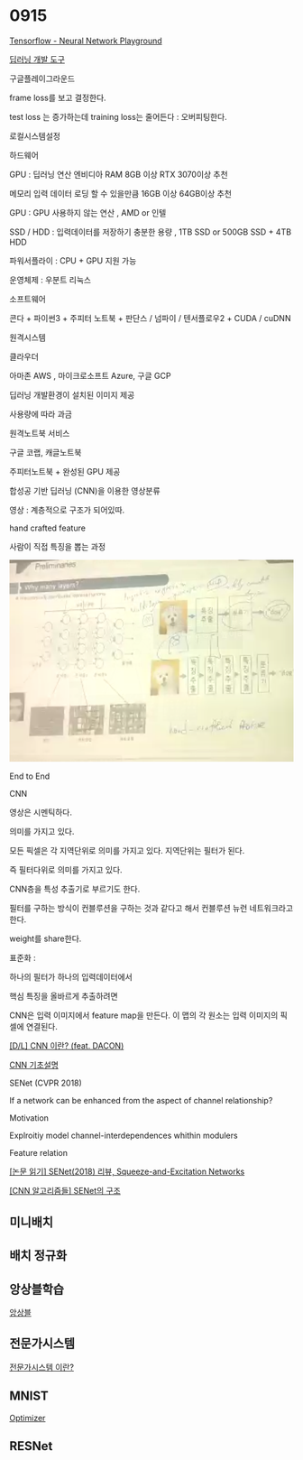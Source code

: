 # 0915

[Tensorflow - Neural Network Playground](https://playground.tensorflow.org/#activation=tanh&batchSize=10&dataset=circle&regDataset=reg-plane&learningRate=0.03&regularizationRate=0&noise=0&networkShape=4,2&seed=0.47026&showTestData=false&discretize=false&percTrainData=50&x=true&y=true&xTimesY=false&xSquared=false&ySquared=false&cosX=false&sinX=false&cosY=false&sinY=false&collectStats=false&problem=classification&initZero=false&hideText=false)

[딥러닝 개발 도구](0915%20506ff75907364d218ea8e098d5eb57a9/%E1%84%83%E1%85%B5%E1%86%B8%E1%84%85%E1%85%A5%E1%84%82%E1%85%B5%E1%86%BC%20%E1%84%80%E1%85%A2%E1%84%87%E1%85%A1%E1%86%AF%20%E1%84%83%E1%85%A9%E1%84%80%E1%85%AE%20f5e0eb4b6b1a4fb4a3d0e25f2f45e772.md)

구글플레이그라운드

frame loss를 보고 결정한다.

test loss 는 증가하는데 training loss는 줄어든다 : 오버피팅한다.

로컬시스템설정

하드웨어

GPU : 딥러닝 연산 엔비디아 RAM 8GB 이상 RTX 3070이상 추천

메모리 입력 데이터 로딩 할 수 있을만큼 16GB 이상 64GB이상 추천

GPU : GPU 사용하지 않는 연산 , AMD or 인텔

SSD / HDD : 입력데이터를 저장하기 충분한 용량 , 1TB SSD or 500GB SSD + 4TB HDD

파워서플라이 : CPU + GPU 지원 가능

운영체제 : 우분트 리눅스

소프트웨어

콘다 + 파이썬3 + 주피터 노트북 + 판단스 / 넘파이 / 텐서플로우2 + CUDA / cuDNN

원격시스템

클라우더 

아마존 AWS , 마이크로소프트 Azure, 구글 GCP

딥러닝 개발환경이 설치된 이미지 제공

사용량에 따라 과금

원격노트북 서비스

구글 코랩, 캐글노트북

주피터노트북 + 완성된 GPU 제공

합성공 기반 딥러닝 (CNN)을 이용한 영상분류 

영상 : 계층적으로 구조가 되어있따.

hand crafted feature

사람이 직접 특징을 뽑는 과정

![Untitled](0915%20506ff75907364d218ea8e098d5eb57a9/Untitled.png)

End to End

CNN 

영상은 시멘틱하다. 

의미를 가지고 있다.

모든 픽셀은 각 지역단위로 의미를 가지고 있다. 지역단위는 필터가 된다.

즉 필터다위로 의미를 가지고 있다.

CNN층을 특성 추출기로 부르기도 한다. 

필터를 구하는 방식이 컨블루션을 구하는 것과 같다고 해서 컨블루션 뉴런 네트워크라고 한다.

weight를 share한다.

표준화 : 

하나의 필터가 하나의 입력데이터에서 

핵심 특징을 올바르게 추출하려면

CNN은 입력 이미지에서 feature map을 만든다. 이 맵의 각 원소는 입력 이미지의 픽셀에 연결된다. 

[[D/L] CNN 이란? (feat. DACON)](https://deep-flame.tistory.com/18)

[CNN 기초설명](https://velog.io/@kim_haesol/CNN-%EA%B8%B0%EC%B4%88%EC%84%A4%EB%AA%85)

SENet (CVPR 2018)

If a network can be enhanced from the aspect of channel relationship?

Motivation

Explroitiy model channel-interdependences whithin modulers

Feature relation

[[논문 읽기] SENet(2018) 리뷰, Squeeze-and-Excitation Networks](https://deep-learning-study.tistory.com/539)

[[CNN 알고리즘들] SENet의 구조](https://bskyvision.com/640)

## 미니배치

## 배치 정규화

## 앙상블학습

[앙상블](0915%20506ff75907364d218ea8e098d5eb57a9/%E1%84%8B%E1%85%A1%E1%86%BC%E1%84%89%E1%85%A1%E1%86%BC%E1%84%87%E1%85%B3%E1%86%AF%20f9e5b010be344fba89d69844d7cd0955.md)

## 전문가시스템

[전문가시스템 이란?](0915%20506ff75907364d218ea8e098d5eb57a9/%E1%84%8C%E1%85%A5%E1%86%AB%E1%84%86%E1%85%AE%E1%86%AB%E1%84%80%E1%85%A1%E1%84%89%E1%85%B5%E1%84%89%E1%85%B3%E1%84%90%E1%85%A6%E1%86%B7%20%E1%84%8B%E1%85%B5%E1%84%85%E1%85%A1%E1%86%AB%2051575926911a4836ae6eb6a40f56f56a.md)

## MNIST

[Optimizer](0915%20506ff75907364d218ea8e098d5eb57a9/Optimizer%203e9104044dad481585bf83106237ee25.md)

## RESNet